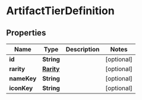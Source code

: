 

# ArtifactTierDefinition


## Properties

| Name | Type | Description | Notes |
|------------ | ------------- | ------------- | -------------|
|**id** | **String** |  |  [optional] |
|**rarity** | [**Rarity**](Rarity.md) |  |  [optional] |
|**nameKey** | **String** |  |  [optional] |
|**iconKey** | **String** |  |  [optional] |



